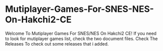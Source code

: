 # Mutiplayer-Games-For-SNES-NES-On-Hakchi2-CE
Welcome To Mutiplayer Games For SNES/NES On Hakchi2 CE! If you need to look for mutiplayer games list, check the two document files.
Check The Releases To check out some releases that i added.
